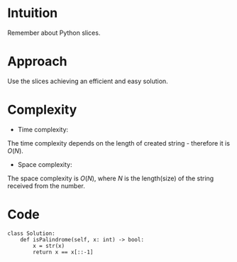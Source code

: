 # Intuition
<!-- Describe your first thoughts on how to solve this problem. -->
Remember about Python slices.

# Approach
<!-- Describe your approach to solving the problem. -->
Use the slices achieving an efficient and easy solution.

# Complexity
- Time complexity:
<!-- Add your time complexity here, e.g. $$O(n)$$ -->
The time complexity depends on the length of created string - therefore it is $O(N)$.

- Space complexity:
<!-- Add your space complexity here, e.g. $$O(n)$$ -->
The space complexity is $O(N)$, where $N$ is the length(size) of the string received from the number.

# Code
```
class Solution:
    def isPalindrome(self, x: int) -> bool:
        x = str(x)
        return x == x[::-1]
```